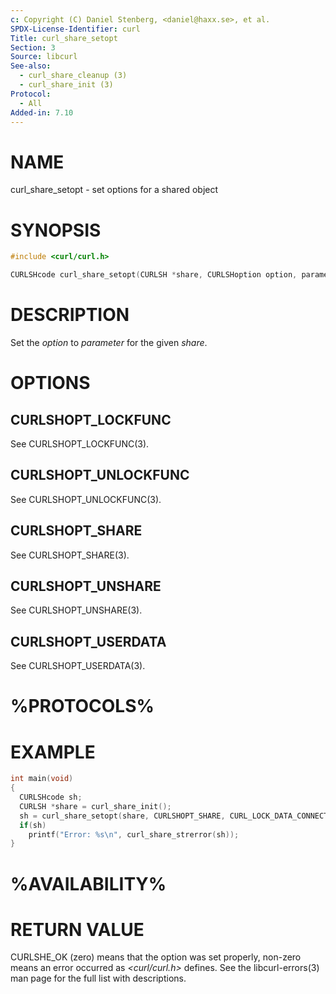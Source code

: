 ```yaml
---
c: Copyright (C) Daniel Stenberg, <daniel@haxx.se>, et al.
SPDX-License-Identifier: curl
Title: curl_share_setopt
Section: 3
Source: libcurl
See-also:
  - curl_share_cleanup (3)
  - curl_share_init (3)
Protocol:
  - All
Added-in: 7.10
---
```


# NAME

curl_share_setopt - set options for a shared object

# SYNOPSIS

~~~c
#include <curl/curl.h>

CURLSHcode curl_share_setopt(CURLSH *share, CURLSHoption option, parameter);
~~~

# DESCRIPTION

Set the *option* to *parameter* for the given *share*.

# OPTIONS

## CURLSHOPT_LOCKFUNC

See CURLSHOPT_LOCKFUNC(3).

## CURLSHOPT_UNLOCKFUNC

See CURLSHOPT_UNLOCKFUNC(3).

## CURLSHOPT_SHARE

See CURLSHOPT_SHARE(3).

## CURLSHOPT_UNSHARE

See CURLSHOPT_UNSHARE(3).

## CURLSHOPT_USERDATA

See CURLSHOPT_USERDATA(3).

# %PROTOCOLS%

# EXAMPLE

~~~c
int main(void)
{
  CURLSHcode sh;
  CURLSH *share = curl_share_init();
  sh = curl_share_setopt(share, CURLSHOPT_SHARE, CURL_LOCK_DATA_CONNECT);
  if(sh)
    printf("Error: %s\n", curl_share_strerror(sh));
}
~~~

# %AVAILABILITY%

# RETURN VALUE

CURLSHE_OK (zero) means that the option was set properly, non-zero means an
error occurred as *\<curl/curl.h\>* defines. See the libcurl-errors(3) man
page for the full list with descriptions.
